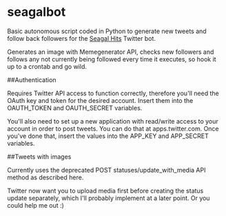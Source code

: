 # seagalbot
Basic autonomous script coded in Python to generate new tweets and follow back followers for the [Seagal Hits](https://twitter.com/seagalbot) Twitter bot.

Generates an image with Memegenerator API, checks new followers and follows any not currently being followed every time it executes, so hook it up to a crontab and go wild.

##Authentication

Requires Twitter API access to function correctly, therefore you'll need the OAuth key and token for the desired account. Insert them into the OAUTH_TOKEN and OAUTH_SECRET variables.

You'll also need to set up a new application with read/write access to your account in order to post tweets. You can do that at apps.twitter.com. Once you've done that, insert the values into the APP_KEY and APP_SECRET variables.

##Tweets with images

Currently uses the deprecated POST statuses/update_with_media API method as described here.

Twitter now want you to upload media first before creating the status update separately, which I'll probably implement at a later point. Or you could help me out :)
